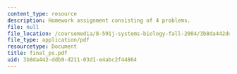 ```yaml
---
content_type: resource
description: Homework assignment consisting of 4 problems.
file: null
file_location: /coursemedia/8-591j-systems-biology-fall-2004/3b8da442ddb9d21103d1e4abc2f44864_final_ps.pdf
file_type: application/pdf
resourcetype: Document
title: final_ps.pdf
uid: 3b8da442-ddb9-d211-03d1-e4abc2f44864
---
```

